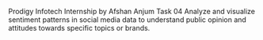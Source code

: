 Prodigy Infotech Internship by Afshan Anjum
Task 04
Analyze and visualize sentiment patterns in social media data to understand public opinion and attitudes towards specific topics or brands.
